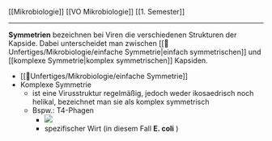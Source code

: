 [[Mikrobiologie]] [[VO Mikrobiologie]] [[1. Semester]]

---

**Symmetrien** bezeichnen bei Viren die verschiedenen Strukturen der Kapside. Dabei unterscheidet man zwischen [[📂Unfertiges/Mikrobiologie/einfache Symmetrie|einfach symmetrischen]] und [[komplexe Symmetrie|komplex symmetrischen]] Kapsiden.
- [[📂Unfertiges/Mikrobiologie/einfache Symmetrie]]
- Komplexe Symmetrie
	- ist eine Virusstruktur regelmäßig, jedoch weder ikosaedrisch noch helikal, bezeichnet man sie als komplex symmetrisch
	- Bspw.: T4-Phagen
		- ![](https://remnote-user-data.s3.amazonaws.com/y6nGfIMDDv7gzN7OiJqSX7EizooIrGyuG8KQ31E1iJel4uPn0PaOVWa3NP0xyqUjZ4alkxiblLkm9SvnQhb_m3kGNSmB6FKIq8xFxLsnISYYa6uYMp37YdHDqxRkwhlg)
		- spezifischer Wirt (in diesem Fall  __E. coli__ )